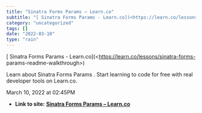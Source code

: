 ```yaml
---
title: "Sinatra Forms Params – Learn.co"
subtitle: "[ Sinatra Forms Params - Learn.co](<https://learn.co/lessons/sinatra-forms-"
category: "uncategorized"
tags: []
date: "2022-03-10"
type: "rain"
---
```

[ Sinatra Forms Params - Learn.co](<https://learn.co/lessons/sinatra-forms-
params-readme-walkthrough>)

Learn about Sinatra Forms Params . Start learning to code for free with real
developer tools on Learn.co.

March 10, 2022 at 02:45PM


* **Link to site:** **[Sinatra Forms Params – Learn.co](None)**